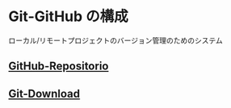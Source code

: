 # Git-GitHub の構成

ローカル/リモートプロジェクトのバージョン管理のためのシステム

## [GitHub-Repositorio](https://github.com/ghsumiyasu/Git-GitHub/blob/main/README-GitHub-Repositorio-jp.md)
## [Git-Download](https://github.com/ghsumiyasu/Git-GitHub/blob/main/README-Windows-Git-Download-jp.md)
